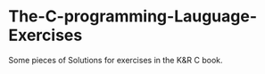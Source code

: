 # The-C-programming-Lauguage-Exercises
Some pieces of Solutions for exercises in the K&amp;R C book.
